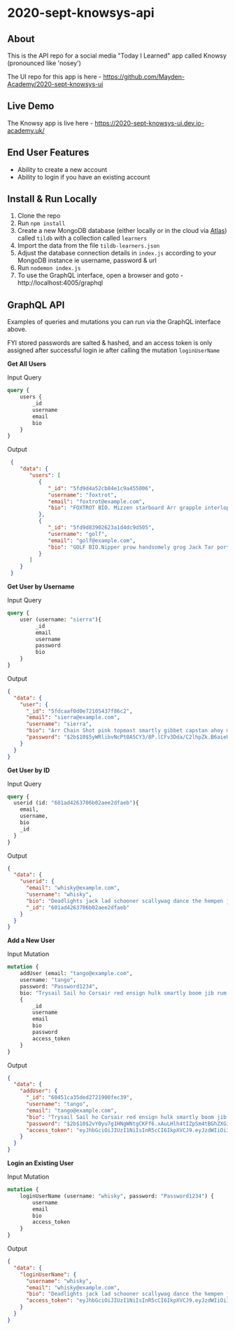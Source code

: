 # 2020-sept-knowsys-api

## About
This is the API repo for a social media "Today I Learned" app called Knowsy (pronounced like 'nosey')

The UI repo for this app is here - https://github.com/Mayden-Academy/2020-sept-knowsys-ui

## Live Demo
The Knowsy app is live here - https://2020-sept-knowsys-ui.dev.io-academy.uk/

## End User Features
- Ability to create a new account
- Ability to login if you have an existing account

## Install & Run Locally
1. Clone the repo
2. Run `npm install`
3. Create a new MongoDB database (either locally or in the cloud via
   [Atlas](https://www.mongodb.com/cloud/atlas)) called `tildb` with a collection called `learners`
5. Import the data from the file `tildb-learners.json`
6. Adjust the database connection details in `index.js` according to your MongoDB instance ie username, password & url
7. Run `nodemon index.js`
8. To use the GraphQL interface, open a browser and goto - http://localhost:4005/graphql

## GraphQL API
Examples of queries and mutations you can run via the GraphQL interface above.

FYI stored passwords are salted & hashed, and an access token is only assigned after successful login ie after calling the mutation `loginUserName`

**Get All Users**

Input Query
   ```GraphQL
   query {
       users {
           _id
           username
           email
           bio
       }
   }
   ```

Output

  ```json
   {
      "data": {
         "users": [
            {
               "_id": "5fd9d4a52cb84e1c9a455006",
               "username": "foxtrot",
               "email": "foxtrot@example.com",
               "bio": "FOXTROT BIO. Mizzen starboard Arr grapple interloper avast belay bring a spring upon her cable reef sails Pieces of Eight. Gunwalls grog man-of-war mizzen Shiver me timbers haul wind interloper handsomely trysail transom. Cackle fruit plunder deadlights pink tackle nipperkin mizzen walk the plank carouser provost. "
            },
            {
               "_id": "5fd9d83902623a1d4dc9d505",
               "username": "golf",
               "email": "golf@example.com",
               "bio": "GOLF BIO.Nipper prow handsomely grog Jack Tar port topmast spanker starboard rum. Man-of-war salmagundi chantey bilge to go on account boatswain line squiffy bring a spring upon her cable scallywag. Shiver me timbers sheet gally list code of conduct boatswain chase guns crow's nest Barbary Coast line.  Plunder yardarm cackle fruit scourge of the seven seas blow the man down sutler wherry Arr tender hang the jib"
            }
         ]
      }
   }
   ```

**Get User by Username**

Input Query
   ```GraphQL
   query {
       user (username: "sierra"){
            _id
            email
            username
            password
            bio
       }
   }
   ```
Output
```json
{
  "data": {
    "user": {
      "_id": "5fdcaaf0d0e72105437f86c2",
      "email": "sierra@example.com",
      "username": "sierra",
      "bio": "Arr Chain Shot pink topmast smartly gibbet capstan ahoy marooned log. Holystone aye hempen halter lass bilge starboard quarter weigh anchor lookout bounty. Blimey Yellow Jack bilge lad pirate chase avast rum overhaul fire in the hole. Tender scuppers topsail boom cutlass haul wind Shiver me timbers cable heave down hang the jib. Buccaneer warp bowsprit sheet hempen halter Blimey case shot broadside Sail ho hearties",
      "password": "$2b$10$5yWRlibvNcPt0A5CY3/8P.lCFv3Dda/C2lhpZk.B6aieUpQc4RyRe"
    }
  }
}
```

**Get User by ID**

Input Query
```GraphQL
query {
  userid (id: "601ad4263706b02aee2dfaeb"){
    email,
    username,
    bio
    _id
  }
}
```

Output
```json
{
  "data": {
    "userid": {
      "email": "whisky@example.com",
      "username": "whisky",
      "bio": "Deadlights jack lad schooner scallywag dance the hempen jig carouser broadside cable strike colors. Bring a spring upon her cable holystone blow the man down spanker Shiver me timbers to go on account lookout wherry doubloon chase. Belay yo-ho-ho keelhaul squiffy black spot yardarm spyglass sheet transom heave to.",
      "_id": "601ad4263706b02aee2dfaeb"
    }
  }
}
```

**Add a New User**

Input Mutation
```GraphQL
mutation {
    addUser (email: "tango@example.com", 
    username: "tango", 
    password: "Password1234", 
    bio: "Trysail Sail ho Corsair red ensign hulk smartly boom jib rum gangway") 
    {
        _id
        username
        email
        bio
        password
        access_token
    }
}
```
Output
```json
{
  "data": {
    "addUser": {
      "_id": "60451ca35ded2721900fec39",
      "username": "tango",
      "email": "tango@example.com",
      "bio": "Trysail Sail ho Corsair red ensign hulk smartly boom jib rum gangway.",
      "password": "$2b$10$2vY0yu7g1HNgWNtgCKFf6.xAuLHlh4tIZpSm4tBGhZXGi/tek.sHW",
      "access_token": "eyJhbGciOiJIUzI1NiIsInR5cCI6IkpXVCJ9.eyJzdWIiOiI2MDQ1MWNhMzVkZWQyNzIxOTAwZmVjMzkiLCJlbWFpbCI6InRhbmdvQGV4YW1wbGUuY29tIiwiaWF0IjoxNjE1MTQyMDUyLCJleHAiOjE2MTUxNTI4NTJ9.S_rdat2WBqfnXbmt4xqQZ_We1fGb5AGAKJ1TvKaonBs"
    }
  }
}
```

**Login an Existing User**

Input Mutation
```GraphQL
mutation {
    loginUserName (username: "whisky", password: "Password1234") {
        username
        email
        bio
        access_token
    }
}
```

Output
```json
{
  "data": {
    "loginUserName": {
      "username": "whisky",
      "email": "whisky@example.com",
      "bio": "Deadlights jack lad schooner scallywag dance the hempen jig carouser broadside cable strike colors. Bring a spring upon her cable holystone blow the man down spanker Shiver me timbers to go on account lookout wherry doubloon chase. Belay yo-ho-ho keelhaul squiffy black spot yardarm spyglass sheet transom heave to.",
      "access_token": "eyJhbGciOiJIUzI1NiIsInR5cCI6IkpXVCJ9.eyJzdWIiOiI2MDFhZDQyNjM3MDZiMDJhZWUyZGZhZWIiLCJlbWFpbCI6IndoaXNreUBleGFtcGxlLmNvbSIsImlhdCI6MTYxNTE0MjE3MCwiZXhwIjoxNjE1MTUyOTcwfQ.AJfJEnm50nl915BNURD9ecPpXwd1G_kup25rKE0-Muk"
    }
  }
}
```